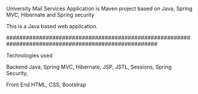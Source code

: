 University Mail Services Application is Maven project based on Java, Spring MVC, Hibernate and Spring security

This is a Java based web application.

######################################################################################################

Technologies used

Backend
Java, Spring MVC, Hibernate, JSP, JSTL, Sessions, Spring Security,

Front End
HTML, CSS, Bootstrap
